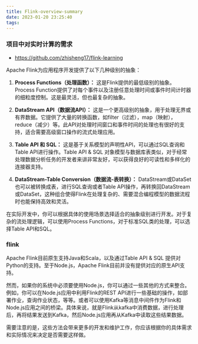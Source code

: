 ```yaml
---
title: Flink-overview-summary
date: 2023-01-20 23:25:40
tags:
---
```

### 项目中对实时计算的需求

- https://github.com/zhisheng17/flink-learning


Apache Flink为应用程序开发提供了以下几种级别的抽象：

1. **Process Functions（处理函数）：** 这是Flink提供的最低级别的抽象。Process Function提供了对每个事件以及注册任意处理时间或事件时间计时器的细粒度控制。这是最灵活，但也最复杂的抽象。

2. **DataStream API（数据流API）：** 这是一个更高级别的抽象，用于处理无界或有界数据。它提供了大量的转换函数，如filter（过滤），map（映射），reduce（减少）等。此API对处理时间窗口和事件时间的处理也有很好的支持，适合需要高级窗口操作的流式处理应用。

3. **Table API 和 SQL：** 这是基于关系模型的声明性API，可以通过SQL查询和Table API进行操作。Table API & SQL 对象模型与数据库表类似，对于经常处理数据分析任务的开发者来讲非常友好，可以获得良好的可读性和多样化的连接器支持。

4. **DataStream-Table Conversion（数据流-表转换）：** DataStream或DataSet也可以被转换成表，进行SQL查询或者Table API操作，再转换回DataStream或DataSet，这种组合使得Flink在处理复杂的、需要混合编程模型的数据流程时也能保持高效和灵活。

在实际开发中，你可以根据具体的使用场景选择适合的抽象级别进行开发。对于复杂的流处理逻辑，可以使用Process Functions，对于标准SQL类的处理，可以选择Table API和SQL。

### flink
Apache Flink目前原生支持Java和Scala，以及通过Table API & SQL 提供对Python的支持。至于Node.js，Apache Flink目前并没有提供对应的原生API支持。

然而，如果你的系统中必须要使用Node.js，你可以通过一些其他的方式来整合。例如，你可以在Node.js应用中利用Flink的REST API进行一些基础的操作，如部署作业，查询作业状态，等等。或者可以使用Kafka等消息中间件作为Flink和Node.js应用之间的桥梁。具体来说，就是Flink从kafka中消费数据，进行处理后，再将结果发送到Kafka，然后Node.js应用再从Kafka中读取这些结果数据。

需要注意的是，这些方法会带来更多的开发和维护工作，你应该根据你的具体需求和实际情况来决定是否需要这样做。
